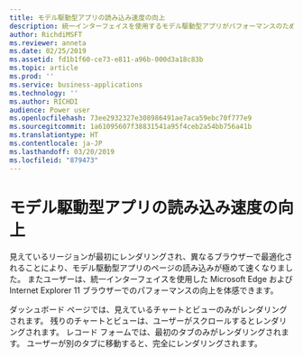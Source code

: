 ```yaml
---
title: モデル駆動型アプリの読み込み速度の向上
description: 統一インターフェイスを使用するモデル駆動型アプリがパフォーマンスのために最適化されました
author: RichdiMSFT
ms.reviewer: anneta
ms.date: 02/25/2019
ms.assetid: fd1b1f60-ce73-e811-a96b-000d3a18c83b
ms.topic: article
ms.prod: ''
ms.service: business-applications
ms.technology: ''
ms.author: RICHDI
audience: Power user
ms.openlocfilehash: 73ee2932327e308986491ae7aca59ebc70f777e9
ms.sourcegitcommit: 1a61095607f38831541a95f4ceb2a54bb756a41b
ms.translationtype: HT
ms.contentlocale: ja-JP
ms.lasthandoff: 03/20/2019
ms.locfileid: "879473"
---
```

# <a name="faster-loading-model-driven-apps"></a>モデル駆動型アプリの読み込み速度の向上




見えているリージョンが最初にレンダリングされ、異なるブラウザーで最適化されることにより、モデル駆動型アプリのページの読み込みが極めて速くなりました。 またユーザーは、統一インターフェイスを使用した Microsoft Edge および Internet Explorer 11 ブラウザーでのパフォーマンスの向上を体感できます。 

ダッシュボード ページでは、見えているチャートとビューのみがレンダリングされます。 残りのチャートとビューは、ユーザーがスクロールするとレンダリングされます。 レコード フォームでは、最初のタブのみがレンダリングされます。 ユーザーが別のタブに移動すると、完全にレンダリングされます。